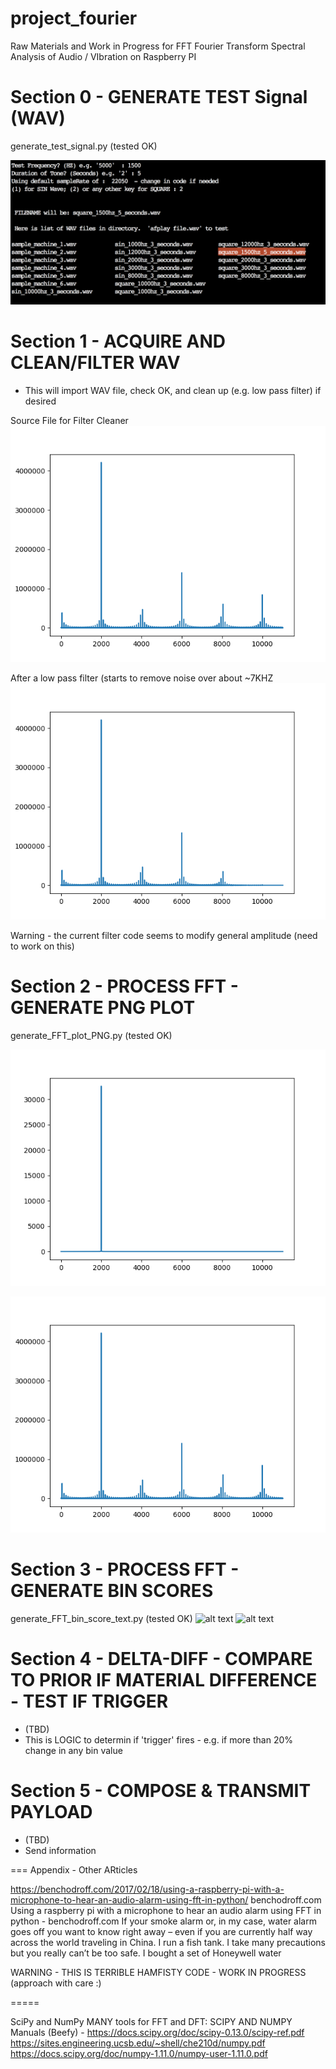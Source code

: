 # project_fourier
Raw Materials and Work in Progress for FFT Fourier Transform Spectral Analysis of Audio / VIbration on Raspberry PI


# Section 0 - GENERATE TEST Signal (WAV)
generate_test_signal.py (tested OK)	

![alt text](https://github.com/rustyoldrake/project_fourier/blob/master/img/%20generate_test_signal.png)

# Section 1 - ACQUIRE AND CLEAN/FILTER WAV 
- This will import WAV file, check OK, and clean up (e.g. low pass filter) if desired

Source File for Filter Cleaner
![alt text](https://github.com/rustyoldrake/project_fourier/blob/master/img/square_2000hz_3_seconds.PNG)

After a low pass filter (starts to remove noise over about ~7KHZ
![alt text](https://github.com/rustyoldrake/project_fourier/blob/master/img/square_2000hz_3_seconds_post_filter.PNG)

Warning - the current filter code seems to modify general amplitude (need to work on this)


# Section 2 - PROCESS FFT - GENERATE PNG PLOT
generate_FFT_plot_PNG.py  (tested OK)	

![alt text](https://github.com/rustyoldrake/project_fourier/blob/master/img/sin_2000hz_3_seconds.PNG)

![alt text](https://github.com/rustyoldrake/project_fourier/blob/master/img/square_2000hz_3_seconds.PNG)


# Section 3 - PROCESS FFT - GENERATE BIN SCORES
generate_FFT_bin_score_text.py  (tested OK)	
![alt text]()
![alt text]()

# Section 4 - DELTA-DIFF - COMPARE TO PRIOR IF MATERIAL DIFFERENCE - TEST IF TRIGGER
- (TBD)
- This is LOGIC to determin if 'trigger' fires - e.g. if more than 20% change in any bin value 


# Section 5 - COMPOSE & TRANSMIT PAYLOAD
- (TBD)
- Send information 


  
  
  
===
Appendix - Other ARticles

https://benchodroff.com/2017/02/18/using-a-raspberry-pi-with-a-microphone-to-hear-an-audio-alarm-using-fft-in-python/
benchodroff.com
Using a raspberry pi with a microphone to hear an audio alarm using FFT in python - benchodroff.com
If your smoke alarm or, in my case, water alarm goes off you want to know right away – even if you are currently half way across the world traveling in China. I run a fish tank. I take many precautions but you really can’t be too safe. I bought a set of Honeywell water


WARNING - THIS IS TERRIBLE HAMFISTY CODE - WORK IN PROGRESS (approach with care :)




=====

SciPy and NumPy MANY tools for FFT and DFT:
SCIPY AND NUMPY Manuals (Beefy) -
https://docs.scipy.org/doc/scipy-0.13.0/scipy-ref.pdf
https://sites.engineering.ucsb.edu/~shell/che210d/numpy.pdf
https://docs.scipy.org/doc/numpy-1.11.0/numpy-user-1.11.0.pdf
